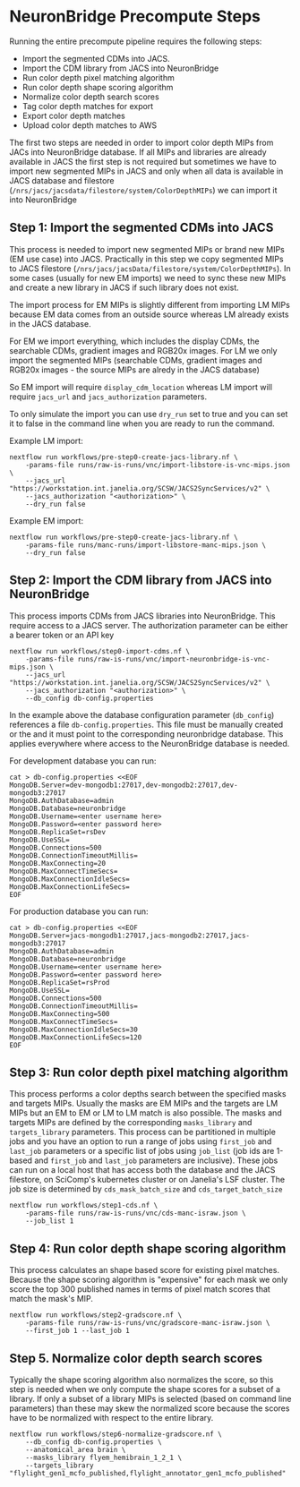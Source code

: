 # NeuronBridge Precompute Steps

Running the entire precompute pipeline requires the following steps:
* Import the segmented CDMs into JACS.
* Import the CDM library from JACS into NeuronBridge
* Run color depth pixel matching algorithm
* Run color depth shape scoring algorithm
* Normalize color depth search scores
* Tag color depth matches for export
* Export color depth matches
* Upload color depth matches to AWS

The first two steps are needed in order to import color depth MIPs from JACs into NeuronBridge database. If all MIPs and libraries are already available in JACS the first step is not required but sometimes we have to import new segmented MIPs in JACS and only when all data is available in JACS database and filestore (`/nrs/jacs/jacsdata/filestore/system/ColorDepthMIPs`) we can import it into NeuronBridge

## Step 1: Import the segmented CDMs into JACS

This process is needed to import new segmented MIPs or brand new MIPs (EM use case) into JACS. Practically in this step we copy segmented MIPs to JACS filestore (`/nrs/jacs/jacsData/filestore/system/ColorDepthMIPs`). In some cases (usually for new EM imports) we need to sync these new MIPs and create a new library in JACS if such library does not exist.

The import process for EM MIPs is slightly different from importing LM MIPs because EM data comes from an outside source whereas LM already exists in the JACS database.

For EM we import everything, which includes the display CDMs, the searchable CDMs, gradient images and RGB20x images. For LM we only import the segmented MIPs (searchable CDMs, gradient images and RGB20x images - the source MIPs are alredy in the JACS database)

So EM import will require `display_cdm_location` whereas LM import will require `jacs_url` and `jacs_authorization` parameters.

To only simulate the import you can use `dry_run` set to true and you can set it to false in the command line when you are ready to run the command.

Example LM import:
```
nextflow run workflows/pre-step0-create-jacs-library.nf \
    -params-file runs/raw-is-runs/vnc/import-libstore-is-vnc-mips.json \
    --jacs_url "https://workstation.int.janelia.org/SCSW/JACS2SyncServices/v2" \
    --jacs_authorization "<authorization>" \
    --dry_run false
```

Example EM import:
```
nextflow run workflows/pre-step0-create-jacs-library.nf \
    -params-file runs/manc-runs/import-libstore-manc-mips.json \
    --dry_run false
```

## Step 2: Import the CDM library from JACS into NeuronBridge

This process imports CDMs from JACS libraries into NeuronBridge. This require access to a JACS server. The authorization parameter can be either a bearer token or an API key

```
nextflow run workflows/step0-import-cdms.nf \
    -params-file runs/raw-is-runs/vnc/import-neuronbridge-is-vnc-mips.json \
    --jacs_url "https://workstation.int.janelia.org/SCSW/JACS2SyncServices/v2" \
    --jacs_authorization "<authorization>" \
    --db_config db-config.properties
```

In the example above the database configuration parameter (`db_config`) references a file `db-config.properties`. This file must be manually created or the and it must point to the corresponding neuronbridge database. This applies everywhere where access to the NeuronBridge database is needed.

For development database you can run:
```
cat > db-config.properties <<EOF
MongoDB.Server=dev-mongodb1:27017,dev-mongodb2:27017,dev-mongodb3:27017
MongoDB.AuthDatabase=admin
MongoDB.Database=neuronbridge
MongoDB.Username=<enter username here>
MongoDB.Password=<enter password here>
MongoDB.ReplicaSet=rsDev
MongoDB.UseSSL=
MongoDB.Connections=500
MongoDB.ConnectionTimeoutMillis=
MongoDB.MaxConnecting=20
MongoDB.MaxConnectTimeSecs=
MongoDB.MaxConnectionIdleSecs=
MongoDB.MaxConnectionLifeSecs=
EOF
```

For production database you can run:
```
cat > db-config.properties <<EOF
MongoDB.Server=jacs-mongodb1:27017,jacs-mongodb2:27017,jacs-mongodb3:27017
MongoDB.AuthDatabase=admin
MongoDB.Database=neuronbridge
MongoDB.Username=<enter username here>
MongoDB.Password=<enter password here>
MongoDB.ReplicaSet=rsProd
MongoDB.UseSSL=
MongoDB.Connections=500
MongoDB.ConnectionTimeoutMillis=
MongoDB.MaxConnecting=500
MongoDB.MaxConnectTimeSecs=
MongoDB.MaxConnectionIdleSecs=30
MongoDB.MaxConnectionLifeSecs=120
EOF
```

## Step 3: Run color depth pixel matching algorithm

This process performs a color depths search between the specified masks and targets MIPs. Usually the masks are EM MIPs and the targets are LM MIPs but an EM to EM or LM to LM match is also possible. The masks and targets MIPs are defined by the corresponding `masks_library` and `targets_library` parameters. This process can be partitioned in multiple jobs and you have an option to run a range of jobs using `first_job` and `last_job` parameters or a specific list of jobs using `job_list` (job ids are 1-based and `first_job` and `last_job` parameters are inclusive). These jobs can run on a local host that has access both the database and the JACS filestore, on SciComp's kubernetes cluster or on Janelia's LSF cluster. The job size is determined by `cds_mask_batch_size` and `cds_target_batch_size`

```
nextflow run workflows/step1-cds.nf \
    -params-file runs/raw-is-runs/vnc/cds-manc-israw.json \
    --job_list 1
```

## Step 4: Run color depth shape scoring algorithm

This process calculates an shape based score for existing pixel matches. Because the shape scoring algorithm is "expensive" for each mask we only score the top 300 published names in terms of pixel match scores that match the mask's MIP.

```
nextflow run workflows/step2-gradscore.nf \
    -params-file runs/raw-is-runs/vnc/gradscore-manc-israw.json \
    --first_job 1 --last_job 1
```

## Step 5. Normalize color depth search scores

Typically the shape scoring algorithm also normalizes the score, so this step is needed when we only compute the shape scores for a subset of a library. If only a subset of a library MIPs is selected (based on command line parameters) than these may skew the normalized score because the scores have to be normalized with respect to the entire library.

```
nextflow run workflows/step6-normalize-gradscore.nf \
    --db_config db-config.properties \
    --anatomical_area brain \
    --masks_library flyem_hemibrain_1_2_1 \
    --targets_library "flylight_gen1_mcfo_published,flylight_annotator_gen1_mcfo_published"
```
